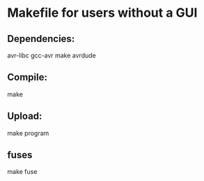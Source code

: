 # Makefile for users without a GUI

## Dependencies:
avr-libc gcc-avr make avrdude

## Compile:
make

## Upload:
make program

## fuses
make fuse
